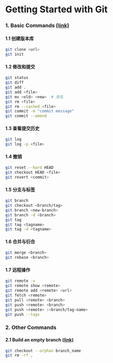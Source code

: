 # Getting Started with Git

### 1. Basic Commands [(link)](https://www.runoob.com/note/56524)

#### 1.1 创建版本库

```bash
git clone <url>
git init
```

#### 1.2 修改和提交

```bash
git status
git diff
git add .
git add <file>
git mv <old> <new>  # 改名
git rm <file> 
git rm --cached <file> 
git commit -m "commit message"
git commit --amend 
```

#### 1.3 查看提交历史

```bash
git log
git log -p <file>
```

#### 1.4 撤销

```bash
git reset --hard HEAD
git checkout HEAD <file>
git revert <commit>
```

#### 1.5 分支与标签

```bash
git branch
git checkout <branch/tag>
git branch <new-branch>
git branch -d <branch>
git tag
git tag <tagname>
git tag -d <tagname>
```

#### 1.6 合并与衍合

```bash
git merge <branch>
git rebase <branch>
```

#### 1.7 远程操作

```bash
git remote -v
git remote show <remote>
git remote add <remote> <url>
git fetch <remote>
git pull <remote> <branch>
git push <remote> <branch>
git push <remote> :<branch/tag-name>
git push --tags
```



### 2. Other Commands

#### 2.1 Build an empty branch [(link)](https://zhuanlan.zhihu.com/p/453126177)

```bash
git checkout --orphan branch_name 
git rm -rf . 
```



















